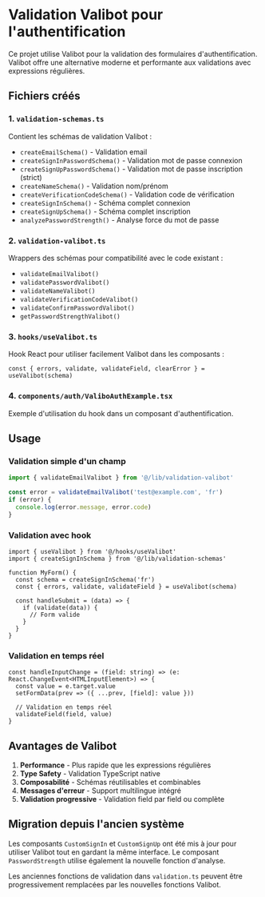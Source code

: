 # Validation Valibot pour l'authentification

Ce projet utilise Valibot pour la validation des formulaires d'authentification. Valibot offre une alternative moderne et performante aux validations avec expressions régulières.

## Fichiers créés

### 1. `validation-schemas.ts`
Contient les schémas de validation Valibot :
- `createEmailSchema()` - Validation email
- `createSignInPasswordSchema()` - Validation mot de passe connexion
- `createSignUpPasswordSchema()` - Validation mot de passe inscription (strict)
- `createNameSchema()` - Validation nom/prénom
- `createVerificationCodeSchema()` - Validation code de vérification
- `createSignInSchema()` - Schéma complet connexion
- `createSignUpSchema()` - Schéma complet inscription
- `analyzePasswordStrength()` - Analyse force du mot de passe

### 2. `validation-valibot.ts`
Wrappers des schémas pour compatibilité avec le code existant :
- `validateEmailValibot()`
- `validatePasswordValibot()`
- `validateNameValibot()`
- `validateVerificationCodeValibot()`
- `validateConfirmPasswordValibot()`
- `getPasswordStrengthValibot()`

### 3. `hooks/useValibot.ts`
Hook React pour utiliser facilement Valibot dans les composants :
```tsx
const { errors, validate, validateField, clearError } = useValibot(schema)
```

### 4. `components/auth/ValiboAuthExample.tsx`
Exemple d'utilisation du hook dans un composant d'authentification.

## Usage

### Validation simple d'un champ
```ts
import { validateEmailValibot } from '@/lib/validation-valibot'

const error = validateEmailValibot('test@example.com', 'fr')
if (error) {
  console.log(error.message, error.code)
}
```

### Validation avec hook
```tsx
import { useValibot } from '@/hooks/useValibot'
import { createSignInSchema } from '@/lib/validation-schemas'

function MyForm() {
  const schema = createSignInSchema('fr')
  const { errors, validate, validateField } = useValibot(schema)
  
  const handleSubmit = (data) => {
    if (validate(data)) {
      // Form valide
    }
  }
}
```

### Validation en temps réel
```tsx
const handleInputChange = (field: string) => (e: React.ChangeEvent<HTMLInputElement>) => {
  const value = e.target.value
  setFormData(prev => ({ ...prev, [field]: value }))
  
  // Validation en temps réel
  validateField(field, value)
}
```

## Avantages de Valibot

1. **Performance** - Plus rapide que les expressions régulières
2. **Type Safety** - Validation TypeScript native
3. **Composabilité** - Schémas réutilisables et combinables
4. **Messages d'erreur** - Support multilingue intégré
5. **Validation progressive** - Validation field par field ou complète

## Migration depuis l'ancien système

Les composants `CustomSignIn` et `CustomSignUp` ont été mis à jour pour utiliser Valibot tout en gardant la même interface. Le composant `PasswordStrength` utilise également la nouvelle fonction d'analyse.

Les anciennes fonctions de validation dans `validation.ts` peuvent être progressivement remplacées par les nouvelles fonctions Valibot.